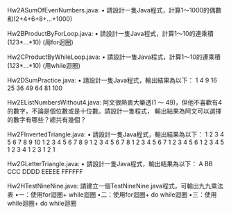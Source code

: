 Hw2ASumOfEvenNumbers.java: • 請設計一隻Java程式，計算1～1000的偶數和(2+4+6+8+…+1000)

Hw2BProductByForLoop.java: • 請設計一隻Java程式，計算1～10的連乘積(1*2*3*…*10) (用for迴圈)

Hw2CProductByWhileLoop.java: • 請設計一隻Java程式，計算1～10的連乘積(1*2*3*…*10) (用while迴圈)

Hw2DSumPractice.java: • 請設計一隻Java程式，輸出結果為以下：
1 4 9 16 25 36 49 64 81 100

Hw2EListNumbersWithout4.java: 阿文很熱衷大樂透(1 ～ 49)，但他不喜歡有4的數字，不論是個位數或是十位數。請設計一隻程式，
輸出結果為阿文可以選擇的數字有哪些？總共有幾個？

Hw2FInvertedTriangle.java: • 請設計一隻Java程式，輸出結果為以下：
1 2 3 4 5 6 7 8 9 10
1 2 3 4 5 6 7 8 9
1 2 3 4 5 6 7 8
1 2 3 4 5 6 7
1 2 3 4 5 6
1 2 3 4 5
1 2 3 4
1 2 3
1 2
1

Hw2GLetterTriangle.java: • 請設計一隻Java程式，輸出結果為以下：
A
BB
CCC
DDDD
EEEEE
FFFFFF

Hw2HTestNineNine.java: 請建立一個TestNineNine.java程式，可輸出九九乘法表
•一：使用for迴圈+ while迴圈
•二：使用for迴圈+ do while迴圈
•三：使用while迴圈+ do while迴圈
